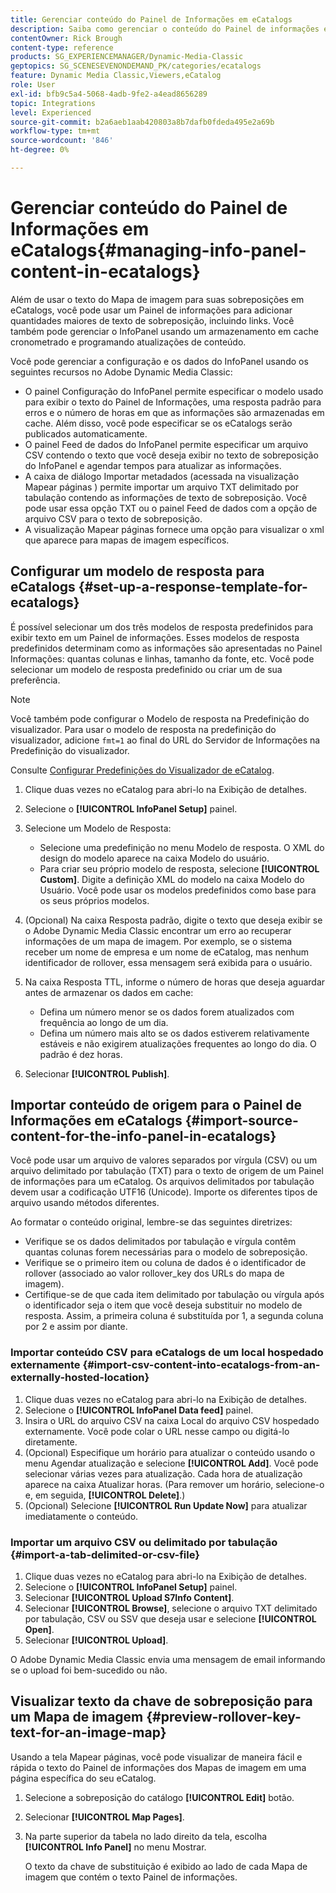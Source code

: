 ```yaml
---
title: Gerenciar conteúdo do Painel de Informações em eCatalogs
description: Saiba como gerenciar o conteúdo do Painel de informações em eCatalogs no Adobe Dynamic Media Classic.
contentOwner: Rick Brough
content-type: reference
products: SG_EXPERIENCEMANAGER/Dynamic-Media-Classic
geptopics: SG_SCENESEVENONDEMAND_PK/categories/ecatalogs
feature: Dynamic Media Classic,Viewers,eCatalog
role: User
exl-id: bfb9c5a4-5068-4adb-9fe2-a4ead8656289
topic: Integrations
level: Experienced
source-git-commit: b2a6aeb1aab420803a8b7dafb0fdeda495e2a69b
workflow-type: tm+mt
source-wordcount: '846'
ht-degree: 0%

---
```


# Gerenciar conteúdo do Painel de Informações em eCatalogs{#managing-info-panel-content-in-ecatalogs}

Além de usar o texto do Mapa de imagem para suas sobreposições em eCatalogs, você pode usar um Painel de informações para adicionar quantidades maiores de texto de sobreposição, incluindo links. Você também pode gerenciar o InfoPanel usando um armazenamento em cache cronometrado e programando atualizações de conteúdo.

Você pode gerenciar a configuração e os dados do InfoPanel usando os seguintes recursos no Adobe Dynamic Media Classic:

* O painel Configuração do InfoPanel permite especificar o modelo usado para exibir o texto do Painel de Informações, uma resposta padrão para erros e o número de horas em que as informações são armazenadas em cache. Além disso, você pode especificar se os eCatalogs serão publicados automaticamente.
* O painel Feed de dados do InfoPanel permite especificar um arquivo CSV contendo o texto que você deseja exibir no texto de sobreposição do InfoPanel e agendar tempos para atualizar as informações.
* A caixa de diálogo Importar metadados (acessada na visualização Mapear páginas ) permite importar um arquivo TXT delimitado por tabulação contendo as informações de texto de sobreposição. Você pode usar essa opção TXT ou o painel Feed de dados com a opção de arquivo CSV para o texto de sobreposição.
* A visualização Mapear páginas fornece uma opção para visualizar o xml que aparece para mapas de imagem específicos.

## Configurar um modelo de resposta para eCatalogs {#set-up-a-response-template-for-ecatalogs}

É possível selecionar um dos três modelos de resposta predefinidos para exibir texto em um Painel de informações. Esses modelos de resposta predefinidos determinam como as informações são apresentadas no Painel Informações: quantas colunas e linhas, tamanho da fonte, etc. Você pode selecionar um modelo de resposta predefinido ou criar um de sua preferência.

>[!NOTE]
>
>Você também pode configurar o Modelo de resposta na Predefinição do visualizador. Para usar o modelo de resposta na predefinição do visualizador, adicione `fmt=1` ao final do URL do Servidor de Informações na Predefinição do visualizador.
>
>Consulte [Configurar Predefinições do Visualizador de eCatalog](setting-ecatalog-viewer-presets.md#setting_up_ecatalog_viewer_presets).

1. Clique duas vezes no eCatalog para abri-lo na Exibição de detalhes.
1. Selecione o **[!UICONTROL InfoPanel Setup]** painel.
1. Selecione um Modelo de Resposta:

   * Selecione uma predefinição no menu Modelo de resposta. O XML do design do modelo aparece na caixa Modelo do usuário.
   * Para criar seu próprio modelo de resposta, selecione **[!UICONTROL Custom]**. Digite a definição XML do modelo na caixa Modelo do Usuário. Você pode usar os modelos predefinidos como base para os seus próprios modelos.

1. (Opcional) Na caixa Resposta padrão, digite o texto que deseja exibir se o Adobe Dynamic Media Classic encontrar um erro ao recuperar informações de um mapa de imagem. Por exemplo, se o sistema receber um nome de empresa e um nome de eCatalog, mas nenhum identificador de rollover, essa mensagem será exibida para o usuário.
1. Na caixa Resposta TTL, informe o número de horas que deseja aguardar antes de armazenar os dados em cache:

   * Defina um número menor se os dados forem atualizados com frequência ao longo de um dia.
   * Defina um número mais alto se os dados estiverem relativamente estáveis e não exigirem atualizações frequentes ao longo do dia. O padrão é dez horas.

1. Selecionar **[!UICONTROL Publish]**.

## Importar conteúdo de origem para o Painel de Informações em eCatalogs {#import-source-content-for-the-info-panel-in-ecatalogs}

Você pode usar um arquivo de valores separados por vírgula (CSV) ou um arquivo delimitado por tabulação (TXT) para o texto de origem de um Painel de informações para um eCatalog. Os arquivos delimitados por tabulação devem usar a codificação UTF16 (Unicode). Importe os diferentes tipos de arquivo usando métodos diferentes.

Ao formatar o conteúdo original, lembre-se das seguintes diretrizes:

* Verifique se os dados delimitados por tabulação e vírgula contêm quantas colunas forem necessárias para o modelo de sobreposição.
* Verifique se o primeiro item ou coluna de dados é o identificador de rollover (associado ao valor rollover_key dos URLs do mapa de imagem).
* Certifique-se de que cada item delimitado por tabulação ou vírgula após o identificador seja o item que você deseja substituir no modelo de resposta. Assim, a primeira coluna é substituída por $1$, a segunda coluna por $2$ e assim por diante.

### Importar conteúdo CSV para eCatalogs de um local hospedado externamente {#import-csv-content-into-ecatalogs-from-an-externally-hosted-location}

1. Clique duas vezes no eCatalog para abri-lo na Exibição de detalhes.
1. Selecione o **[!UICONTROL InfoPanel Data feed]** painel.
1. Insira o URL do arquivo CSV na caixa Local do arquivo CSV hospedado externamente. Você pode colar o URL nesse campo ou digitá-lo diretamente.
1. (Opcional) Especifique um horário para atualizar o conteúdo usando o menu Agendar atualização e selecione **[!UICONTROL Add]**. Você pode selecionar várias vezes para atualização. Cada hora de atualização aparece na caixa Atualizar horas. (Para remover um horário, selecione-o e, em seguida, **[!UICONTROL Delete]**.)
1. (Opcional) Selecione **[!UICONTROL Run Update Now]** para atualizar imediatamente o conteúdo.

### Importar um arquivo CSV ou delimitado por tabulação {#import-a-tab-delimited-or-csv-file}

<!-- 

Comment Type: remark
Last Modified By: unknown unknown 
Last Modified Date: 

<p>SR changed this section 10/23/2012</p>

 -->

1. Clique duas vezes no eCatalog para abri-lo na Exibição de detalhes.
1. Selecione o **[!UICONTROL InfoPanel Setup]** painel.
1. Selecionar **[!UICONTROL Upload S7Info Content]**.
1. Selecionar **[!UICONTROL Browse]**, selecione o arquivo TXT delimitado por tabulação, CSV ou SSV que deseja usar e selecione **[!UICONTROL Open]**.
1. Selecionar **[!UICONTROL Upload]**.

O Adobe Dynamic Media Classic envia uma mensagem de email informando se o upload foi bem-sucedido ou não.

## Visualizar texto da chave de sobreposição para um Mapa de imagem {#preview-rollover-key-text-for-an-image-map}

Usando a tela Mapear páginas, você pode visualizar de maneira fácil e rápida o texto do Painel de informações dos Mapas de imagem em uma página específica do seu eCatalog.

1. Selecione a sobreposição do catálogo **[!UICONTROL Edit]** botão.
1. Selecionar **[!UICONTROL Map Pages]**.
1. Na parte superior da tabela no lado direito da tela, escolha **[!UICONTROL Info Panel]** no menu Mostrar.

   O texto da chave de substituição é exibido ao lado de cada Mapa de imagem que contém o texto Painel de informações.
